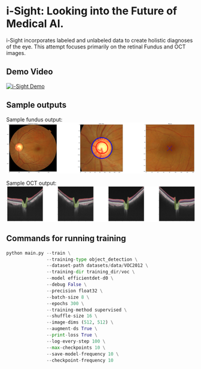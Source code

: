 # i-Sight: Looking into the Future of Medical AI.

i-Sight incorporates labeled and unlabeled data to create holistic diagnoses of the eye. This attempt focuses primarily on the retinal Fundus and OCT images.

## Demo Video

[![i-Sight Demo]({https://github.com/IdeaKing/i-Sight/blob/main/g3doc/isight_logo.jpg})]({https://youtu.be/09_SoDtCUDg} "i-Sight Demo")

## Sample outputs

Sample fundus output:
![Fundus](https://github.com/IdeaKing/i-Sight/blob/main/g3doc/full_out.png)

Sample OCT output:
![OCT](https://github.com/IdeaKing/i-Sight/blob/main/g3doc/output_oct_od.png)

## Commands for running training

```python
python main.py --train \
               --training-type object_detection \
               --dataset-path datasets/data/VOC2012 \
               --training-dir training_dir/voc \
               --model efficientdet-d0 \
               --debug False \
               --precision float32 \
               --batch-size 8 \
               --epochs 300 \
               --training-method supervised \
               --shuffle-size 16 \
               --image-dims (512, 512) \
               --augment-ds True \
               --print-loss True \
               --log-every-step 100 \
               --max-checkpoints 10 \
               --save-model-frequency 10 \
               --checkpoint-frequency 10
```
